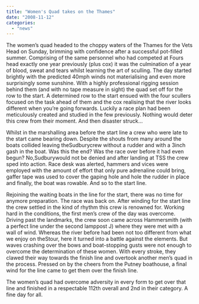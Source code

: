 ```yaml
---
title: "Women's Quad takes on the Thames"
date: "2008-11-12"
categories: 
  - "news"
---
```


The women’s quad headed to the choppy waters of the Thames for the Vets Head on Sunday, brimming with confidence after a successful pot-filled summer. Comprising of the same personnel who had competed at Fours head exactly one year previously (plus cox) it was the culmination of a year of blood, sweat and tears whilst learning the art of sculling. The day started brightly with the predicted 40mph winds not materialising and even more surprisingly some sunshine. With a highly professional rigging session behind them (and with no tape measure in sight) the quad set off for the row to the start. A determined row to the start ensued with the four scullers focused on the task ahead of them and the cox realising that the river looks different when you’re going forwards. Luckily a race plan had been meticulously created and studied in the few previously. Nothing would deter this crew from their moment. And then disaster struck…

Whilst in the marshalling area before the start line a crew who were late to the start came bearing down. Despite the shouts from many around the boats collided leaving theSudburycrew without a rudder and with a 3inch gash in the boat. Was this the end? Was the race over before it had even begun? No,Sudburywould not be denied and after landing at TSS the crew sped into action. Race desk was alerted, hammers and vices were employed with the amount of effort that only pure adrenaline could bring, gaffer tape was used to cover the gaping hole and hole the rudder in place and finally, the boat was rowable. And so to the start line.

Rejoining the waiting boats in the line for the start, there was no time for anymore preparation. The race was back on. After winding for the start line the crew settled in the kind of rhythm this crew is renowned for. Working hard in the conditions, the first men’s crew of the day was overcome. Driving past the landmarks, the crew soon came across Hammersmith (with a perfect line under the second lamppost J) where they were met with a wall of wind. Whereas the river before had been not too different from what we enjoy on theStour, here it turned into a battle against the elements. But waves crashing over the bows and boat-stopping gusts were not enough to overcome the determination of these women. With every stroke, they clawed their way towards the finish line and overtook another men’s quad in the process. Pressed on by the cheers from the Putney boathouse, a final wind for the line came to get them over the finish line.

The women’s quad had overcome adversity in every form to get over that line and finished in a respectable 112th overall and 2nd in their category. A fine day for all.
